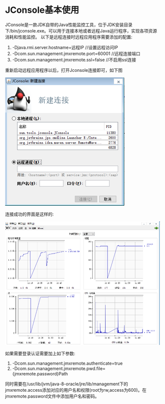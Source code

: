 # JConsole基本使用
JConsole是一款JDK自带的Java性能监控工具，位于JDK安装目录下/bin/jconsole.exe。可以用于连接本地或者远程Java运行程序，实现各项资源消耗和性能监控。
以下是远程连接时远程应用程序需要添加的配置:
  
  1. -Djava.rmi.server.hostname=远程IP //设置远程访问IP
  2. -Dcom.sun.management.jmxremote.port=60001 //远程连接端口
  3. -Dcom.sun.management.jmxremote.ssl=false //不启用ssl连接
  
重新启动远程应用程序以后，打开Jconsole连接即可，如下图
  
  ![connect](/图片/连接.png)
  
连接成功的界面是这样的:
  
  ![run](/图片/运行.png)
  
如果需要登录认证需要加上如下参数:
  1. -Dcom.sun.management.jmxremote.authenticate=true
  2. -Dcom.sun.management.jmxremote.pwd.file= {jmxremote.password}Path 

同时需要在/usr/lib/jvm/java-8-oracle/jre/lib/management下的jmxremote.access添加对应的用户名和权限(root为rw,access为600)。在jmxremote.password文件中添加用户名和密码。
